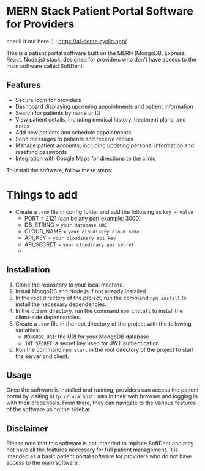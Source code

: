 
# MERN Stack Patient Portal Software for Providers
check it out here :) : https://al-dente.cyclic.app/

This is a patient portal software built on the MERN (MongoDB, Express, React, Node.js) stack, designed for providers who don't have access to the main software called SoftDent.

## Features

- Secure login for providers
- Dashboard displaying upcoming appointments and patient information
- Search for patients by name or ID
- View patient details, including medical history, treatment plans, and notes
- Add new patients and schedule appointments
- Send messages to patients and receive replies
- Manage patient accounts, including updating personal information and resetting passwords
- Integration with Google Maps for directions to the clinic


To install the software, follow these steps:
# Things to add

- Create a `.env` file in config folder and add the following as `key = value`
  - PORT = 2121 (can be any port example: 3000)
  - DB_STRING = `your database URI`
  - CLOUD_NAME = `your cloudinary cloud name`
  - API_KEY = `your cloudinary api key`
  - API_SECRET = `your cloudinary api secret`
  - 
## Installation

1. Clone the repository to your local machine.
2. Install MongoDB and Node.js if not already installed.
3. In the root directory of the project, run the command `npm install` to install the necessary dependencies.
4. In the `client` directory, run the command `npm install` to install the client-side dependencies.
5. Create a `.env` file in the root directory of the project with the following variables:
   - `MONGODB_URI`: the URI for your MongoDB database
   - `JWT_SECRET`: a secret key used for JWT authentication
6. Run the command `npm start` in the root directory of the project to start the server and client.

## Usage

Once the software is installed and running, providers can access the patient portal by visiting `http://localhost:3000` in their web browser and logging in with their credentials. From there, they can navigate to the various features of the software using the sidebar.

## Disclaimer

Please note that this software is not intended to replace SoftDent and may not have all the features necessary for full patient management. It is intended as a basic patient portal software for providers who do not have access to the main software.
